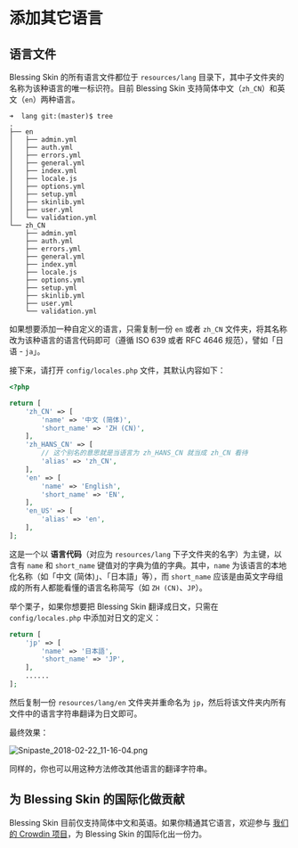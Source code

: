 # 添加其它语言

## 语言文件

Blessing Skin 的所有语言文件都位于 `resources/lang` 目录下，其中子文件夹的名称为该种语言的唯一标识符。目前 Blessing Skin 支持简体中文（`zh_CN`）和英文（`en`）两种语言。

```
➜  lang git:(master)$ tree
.
├── en
│   ├── admin.yml
│   ├── auth.yml
│   ├── errors.yml
│   ├── general.yml
│   ├── index.yml
│   ├── locale.js
│   ├── options.yml
│   ├── setup.yml
│   ├── skinlib.yml
│   ├── user.yml
│   └── validation.yml
└── zh_CN
    ├── admin.yml
    ├── auth.yml
    ├── errors.yml
    ├── general.yml
    ├── index.yml
    ├── locale.js
    ├── options.yml
    ├── setup.yml
    ├── skinlib.yml
    ├── user.yml
    └── validation.yml
```

如果想要添加一种自定义的语言，只需复制一份 `en` 或者 `zh_CN` 文件夹，将其名称改为该种语言的语言代码即可（遵循 ISO 639 或者 RFC 4646 规范），譬如「日语 - `ja`」。

接下来，请打开 `config/locales.php` 文件，其默认内容如下：

```php
<?php

return [
    'zh_CN' => [
        'name' => '中文 (简体)',
        'short_name' => 'ZH (CN)',
    ],
    'zh_HANS_CN' => [
        // 这个别名的意思就是当语言为 zh_HANS_CN 就当成 zh_CN 看待
        'alias' => 'zh_CN',
    ],
    'en' => [
        'name' => 'English',
        'short_name' => 'EN',
    ],
    'en_US' => [
        'alias' => 'en',
    ],
];
```

这是一个以 **语言代码**（对应为 `resources/lang` 下子文件夹的名字）为主键，以含有 `name` 和 `short_name` 键值对的字典为值的字典。其中，`name` 为该语言的本地化名称（如「中文 (简体)」、「日本語」等），而 `short_name` 应该是由英文字母组成的所有人都能看懂的语言名称简写（如 `ZH (CN)`、`JP`）。

举个栗子，如果你想要把 Blessing Skin 翻译成日文，只需在 `config/locales.php` 中添加对日文的定义：

```php
return [
    'jp' => [
        'name' => '日本語',
        'short_name' => 'JP',
    ],
    ......
];
```

然后复制一份 `resources/lang/en` 文件夹并重命名为 `jp`，然后将该文件夹内所有文件中的语言字符串翻译为日文即可。

最终效果：

![Snipaste_2018-02-22_11-16-04.png](https://i.loli.net/2018/02/22/5a8e360d10359.png)

同样的，你也可以用这种方法修改其他语言的翻译字符串。

## 为 Blessing Skin 的国际化做贡献

Blessing Skin 目前仅支持简体中文和英语。如果你精通其它语言，欢迎参与 [我们的 Crowdin 项目](https://crowdin.com/project/bs-i18n)，为 Blessing Skin 的国际化出一份力。
